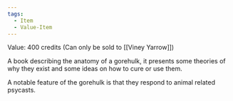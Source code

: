 ```yaml
---
tags:
  - Item
  - Value-Item
---
```

Value: 400 credits (Can only be sold to [[Viney Yarrow]])

A book describing the anatomy of a gorehulk, it presents some theories of why they exist and some ideas on how to cure or use them.

A notable feature of the gorehulk is that they respond to animal related psycasts.
